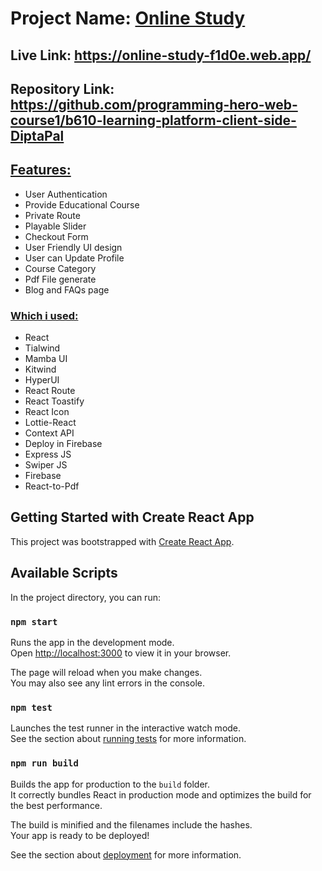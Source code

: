 # Project Name: [Online Study](https://online-study-f1d0e.web.app/)

## Live Link: https://online-study-f1d0e.web.app/

## Repository Link: https://github.com/programming-hero-web-course1/b610-learning-platform-client-side-DiptaPal

## <u>Features:</u>
* User Authentication
* Provide Educational Course
* Private Route
* Playable Slider 
* Checkout Form
* User Friendly UI design
* User can Update Profile
* Course Category
* Pdf File generate
* Blog and FAQs page


### <u>Which i used:</u>
* React
* Tialwind
* Mamba UI
* Kitwind
* HyperUI
* React Route
* React Toastify
* React Icon
* Lottie-React
* Context API
* Deploy in Firebase
* Express JS
* Swiper JS 
* Firebase
* React-to-Pdf


## Getting Started with Create React App

This project was bootstrapped with [Create React App](https://github.com/facebook/create-react-app).

## Available Scripts

In the project directory, you can run:

### `npm start`

Runs the app in the development mode.\
Open [http://localhost:3000](http://localhost:3000) to view it in your browser.

The page will reload when you make changes.\
You may also see any lint errors in the console.

### `npm test`

Launches the test runner in the interactive watch mode.\
See the section about [running tests](https://facebook.github.io/create-react-app/docs/running-tests) for more information.

### `npm run build`

Builds the app for production to the `build` folder.\
It correctly bundles React in production mode and optimizes the build for the best performance.

The build is minified and the filenames include the hashes.\
Your app is ready to be deployed!

See the section about [deployment](https://facebook.github.io/create-react-app/docs/deployment) for more information.

